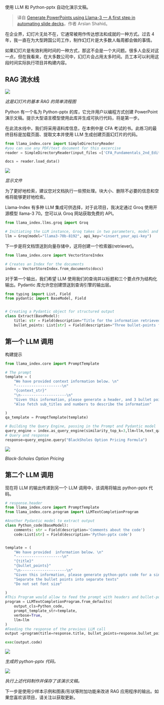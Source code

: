 
<!--
title: 使用Llama-3生成PowerPoint
cover: ./cover.png
-->

使用 LLM 和 Python-pptx 自动化演示文稿。

> 译自 [Generate PowerPoints using Llama-3 — A first step in automating slide decks](https://medium.com/firebird-technologies/generate-powerpoints-using-llama-3-a-first-step-in-automating-slide-decks-536f5fcb6e0e)，作者 Arslan Shahid。

在企业界，幻灯片无处不在，它通常被用作传达想法和成就的一种方式。过去 4 年，我一直在为大型跨国公司工作，制作幻灯片是大多数人每周都会做的事情。

如果幻灯片是有效利用时间的一种方式，那这不会是一个大问题。很多人会反对这一点，但在我看来，在大多数公司中，幻灯片会占用太多时间。员工本可以利用这段时间实际执行项目并构建内容。

## RAG 流水线

![](https://miro.medium.com/v2/resize:fit:720/format:webp/1*VhkB9IUNjP2XljnFnainZQ.png)

*这是幻灯片的基本 RAG 的简单流程图*

Python 有一个名为 Python-pptx 的库，它允许用户以编程方式创建 PowerPoint 演示文稿。提示大型语言模型使用此库并生成可执行代码，将是第一步。

在此流水线中，我们将采用语料库信息，在本例中是 CFA 考试的书。此练习的最终目标是加载页面、提取文本并使用 LLM 生成创建页面幻灯片的代码。

```python
from llama_index.core import SimpleDirectoryReader
#you can use any PDF/text document for this excercise
reader = SimpleDirectoryReader(input_files =['CFA_Fundamentals_2nd_Edition.pdf'])

docs = reader.load_data()
```

![](https://miro.medium.com/v2/resize:fit:720/format:webp/1*2dSy5BovpXFqXqqgA_GZcw.png)

*显示文件*

为了更好地检索，建议您对文档执行一些预处理。块大小、删除不必要的信息和空格将能够更好地检索。

Llama-Index 有多种 LLM 集成可供选择，对于此项目，我决定通过 Groq 使用开源模型 llama-3 70。您可以从 Groq 网站获取免费的 API。

```python
from llama_index.llms.groq import Groq

# Initiating the LLM instance, Groq takes in two parameters, model and api_key
llm = Groq(model="llama3-70b-8192", api_key="<insert_your_api-key")
```

下一步是将文档馈送到向量存储中，这将创建一个检索器(retriever)。

```python
from llama_index.core import VectorStoreIndex

# Creates an Index for the documents
index = VectorStoreIndex.from_documents(docs)
```

对于第一个输出，我们希望 LLM 使用我们的查询并以标题和三个要点作为结构化输出。Pydantic 库允许您创建馈送到查询引擎的输出层。

```python
from typing import List, Field
from pydantic import BaseModel, Field


# Creating a Pydantic object for structured output
class Extract(BaseModel):
    title: str = Field(description="Title for the information retrieved")
    bullet_points: List[str] = Field(description="Three bullet-points for the information")
```

## 第一个 LLM 调用

构建提示

```python
from llama_index.core import PromptTemplate

# The prompt
template = (
    "We have provided context information below. \n"
    "---------------------\n"
    "{context_str}"
    "\n---------------------\n"
    "Given this information, please generate a header, and 3 bullet points for the {query_str}\n"
    "Also fetch sub_titles and numbers to describe the information"

)
qa_template = PromptTemplate(template)
```

```python
# Building the Query Engine, passing in the Prompt and Pydantic model
query_engine = index.as_query_engine(similarity_top_k=3,llm=llm,text_qa_template=prompt,response_mode='tree_summarize', output_cls=Extract)
# Query and response
response=query_engine.query("BlackSholes Option Pricing Formula")
```

![](https://miro.medium.com/v2/resize:fit:720/format:webp/1*D3CnfYx2h0D5dYC5lRTUgA.png)

*Black-Scholes Option Pricing*

## 第二个 LLM 调用

现在将 LLM 的输出传递到另一个 LLM 调用中，该调用将输出 python-pptx 代码。

```python
# response.header
from llama_index.core import PromptTemplate
from llama_index.core.program import LLMTextCompletionProgram

#Another Pydantic model to extract output
class Python_code(BaseModel):
    comments: str = Field(description='Comments about the code')
    code:List[str] = Field(description='Python-pptx code')


template = (
    "We have provided  information below. \n"
    "---------------------\n"
    "{title}"
    "{bullet_points}"
    "\n---------------------\n"
    "Given this information, please generate python-pptx code for a single slide with this title & bullet points\n"
    "Separate the bullet points into separate texts"
    "Do not set font size"

)
#This Program would allow to feed the prompt with headers and bullet-points
program = LLMTextCompletionProgram.from_defaults(
    output_cls=Python_code,
    prompt_template_str=template,
    verbose=True,
    llm=llm
)
#Feeding the response of the previous LLM call
output =program(title=response.title, bullet_points=response.bullet_points)

exec(output.code)
```

![](https://miro.medium.com/v2/resize:fit:720/format:webp/1*B41CzqVBQIsolSTfVb1e4Q.png)

*生成的 python-pptx 代码。*

![](https://miro.medium.com/v2/resize:fit:720/format:webp/1*nDSwHf89PbZoe7PQ5leZoA.png)

*执行上述代码制作并保存了该演示文稿。*

下一步是使用少样本示例和图表/形状等附加功能来改进 RAG 应用程序的输出。如果您喜欢该项目，请关注以获取更新。